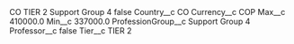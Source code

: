 <?xml version="1.0" encoding="UTF-8"?>
<CustomMetadata xmlns="http://soap.sforce.com/2006/04/metadata" xmlns:xsi="http://www.w3.org/2001/XMLSchema-instance" xmlns:xsd="http://www.w3.org/2001/XMLSchema">
    <label>CO TIER 2 Support Group 4</label>
    <protected>false</protected>
    <values>
        <field>Country__c</field>
        <value xsi:type="xsd:string">CO</value>
    </values>
    <values>
        <field>Currency__c</field>
        <value xsi:type="xsd:string">COP</value>
    </values>
    <values>
        <field>Max__c</field>
        <value xsi:type="xsd:double">410000.0</value>
    </values>
    <values>
        <field>Min__c</field>
        <value xsi:type="xsd:double">337000.0</value>
    </values>
    <values>
        <field>ProfessionGroup__c</field>
        <value xsi:type="xsd:string">Support Group 4</value>
    </values>
    <values>
        <field>Professor__c</field>
        <value xsi:type="xsd:boolean">false</value>
    </values>
    <values>
        <field>Tier__c</field>
        <value xsi:type="xsd:string">TIER 2</value>
    </values>
</CustomMetadata>
